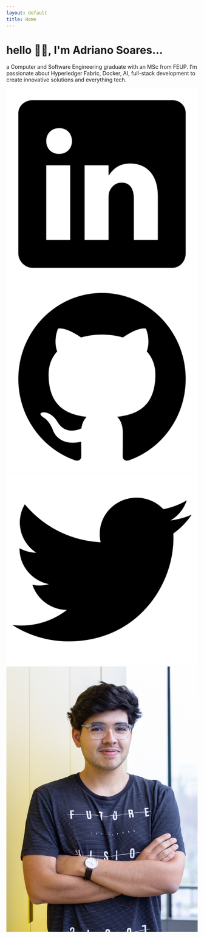 ```yaml
---
layout: default
title: Home
---
```


<div class="bio-text">
  <h1>hello <span class="wave">👋🏼</span>, I'm Adriano Soares...</h1>
  <p>a Computer and Software Engineering graduate with an MSc from FEUP. I’m passionate about Hyperledger Fabric, Docker, AI, full-stack development to create innovative solutions and everything tech.</p>

  <div class="contacts">
    <a href="https://www.linkedin.com/in/adrianosoarespt" target="_blank" title="LinkedIn">
      <img class="contact-logo" src="/assets/images/logo-linkedin.svg" alt="LinkedIn">
    </a>
    <a href="https://github.com/adriano-soares" target="_blank" title="GitHub">
      <img class="contact-logo" src="/assets/images/logo-github.svg" alt="GitHub">
    </a>
    <a href="https://x.com/adr1an0s0ar3s" target="_blank" title="X">
      <img class="contact-logo" src="/assets/images/logo-twitter.svg" alt="X">
    </a>
  </div>
</div>

<div class="bio-image">
  <img src="/assets/images/bio-photo.jpg" alt="My photo">
</div>
